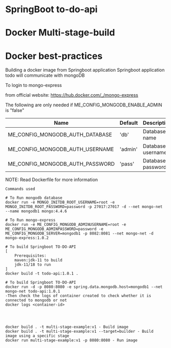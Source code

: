 # SpringBoot to-do-api
# Docker Multi-stage-build
# Docker best-practices
Building a docker image from Springboot application
Springboot application todo will communicate with mongoDB

To login to mongo-express 

from official website: https://hub.docker.com/_/mongo-express

The following are only needed if ME_CONFIG_MONGODB_ENABLE_ADMIN is "false"

Name                            | Default         | Description
--------------------------------|-----------------|------------
ME_CONFIG_MONGODB_AUTH_DATABASE | 'db'            | Database name
ME_CONFIG_MONGODB_AUTH_USERNAME | 'admin'         | Database username
ME_CONFIG_MONGODB_AUTH_PASSWORD | 'pass'          | Database password

NOTE: Read Dockerfile for more information

    Commands used

    # To Run mongodb database
    docker run -e MONGO_INITDB_ROOT_USERNAME=root -e MONGO_INITDB_ROOT_PASSWORD=password -p 27017:27017 -d --net mongo-net --name mongodb1 mongo:4.4.6

    # To Run mongo-express 
    docker run -e ME_CONFIG_MONGODB_ADMINUSERNAME=root -e ME_CONFIG_MONGODB_ADMINPASSWORD=password -e ME_CONFIG_MONGODB_SERVER=mongodb1 -p 8082:8081 --net mongo-net -d mongo-express:1.0.2

    # To build Springboot TO-DO-API
    [
        Prerequisites: 
        maven:jdk-11 to build
        jdk-11/18 to run
    ]
    docker build -t todo-api:1.0.1 .

    # To build Springboot TO-DO-API
    docker run -d -p 8080:8080 -e spring.data.mongodb.host=mongodb1 --net mongo-net todo-api:1.0.1
    -Then check the logs of container created to check whether it is connected to mongodb or not
    docker logs <container-id>




    docker build . -t multi-stage-example:v1 - Build image
    docker build . -t multi-stage-example:v1 --target=builder - Build image using a specific stage
    docker run multi-stage-example:v1 -p 8080:8080 - Run image
